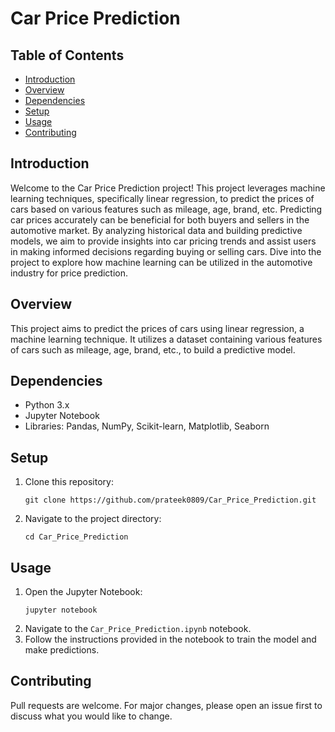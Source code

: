 # Car Price Prediction

## Table of Contents
- [Introduction](Introduction)
- [Overview](#overview)
- [Dependencies](#dependencies)
- [Setup](#setup)
- [Usage](#usage)
- [Contributing](#contributing)

## Introduction
Welcome to the Car Price Prediction project! This project leverages machine learning techniques, specifically linear regression, to predict the prices of cars based on various features such as mileage, age, brand, etc. Predicting car prices accurately can be beneficial for both buyers and sellers in the automotive market. By analyzing historical data and building predictive models, we aim to provide insights into car pricing trends and assist users in making informed decisions regarding buying or selling cars. Dive into the project to explore how machine learning can be utilized in the automotive industry for price prediction.

## Overview
This project aims to predict the prices of cars using linear regression, a machine learning technique. It utilizes a dataset containing various features of cars such as mileage, age, brand, etc., to build a predictive model.

## Dependencies
- Python 3.x
- Jupyter Notebook
- Libraries: Pandas, NumPy, Scikit-learn, Matplotlib, Seaborn

## Setup
1. Clone this repository:
   ```
   git clone https://github.com/prateek0809/Car_Price_Prediction.git
   ```
2. Navigate to the project directory:
   ```
   cd Car_Price_Prediction
   ```
   
## Usage
1. Open the Jupyter Notebook:
   ```
   jupyter notebook
   ```
2. Navigate to the `Car_Price_Prediction.ipynb` notebook.
3. Follow the instructions provided in the notebook to train the model and make predictions.

## Contributing
Pull requests are welcome. For major changes, please open an issue first to discuss what you would like to change.
